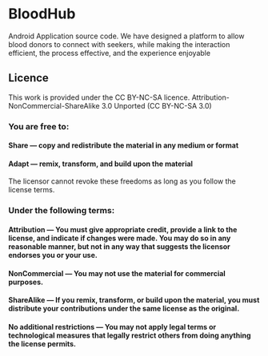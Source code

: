 # BloodHub
Android Application source code. We have designed a platform to allow blood donors to connect with seekers, while making the interaction efficient, the process effective, and the experience enjoyable

## Licence
This work is provided under the CC BY-NC-SA licence.
Attribution-NonCommercial-ShareAlike 3.0 Unported (CC BY-NC-SA 3.0)
### You are free to:
#### Share — copy and redistribute the material in any medium or format
#### Adapt — remix, transform, and build upon the material
The licensor cannot revoke these freedoms as long as you follow the license terms.
### Under the following terms:
#### Attribution — You must give appropriate credit, provide a link to the license, and indicate if changes were made. You may do so in any reasonable manner, but not in any way that suggests the licensor endorses you or your use.

#### NonCommercial — You may not use the material for commercial purposes.

#### ShareAlike — If you remix, transform, or build upon the material, you must distribute your contributions under the same license as the original.

#### No additional restrictions — You may not apply legal terms or technological measures that legally restrict others from doing anything the license permits.
